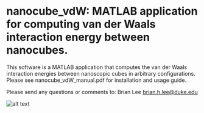 # nanocube_vdW: MATLAB application for computing van der Waals interaction energy between nanocubes.

This software is a MATLAB application that computes the van der Waals interaction energies between nanoscopic cubes in arbitrary configurations. Please see nanocube_vdW_manual.pdf for installation and usage guide.

Please send any questions or comments to: Brian Lee
brian.h.lee@duke.edu

![alt text](https://github.com/BrianHLeeProjects/NanocubeAnalyticalModel/tree/master/manual/GUI.png?raw=true)
